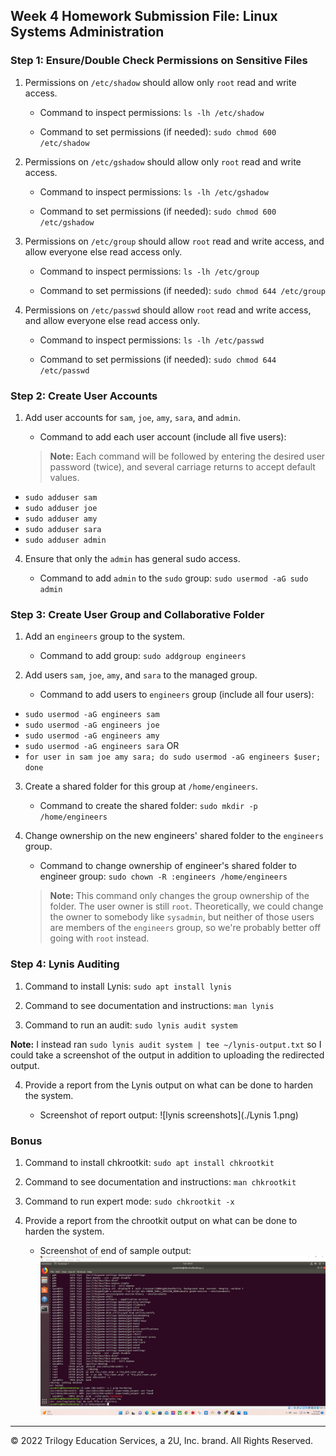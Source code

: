 ## Week 4 Homework Submission File: Linux Systems Administration

### Step 1: Ensure/Double Check Permissions on Sensitive Files

1. Permissions on `/etc/shadow` should allow only `root` read and write access.

    - Command to inspect permissions: `ls -lh /etc/shadow`

    - Command to set permissions (if needed): `sudo chmod 600 /etc/shadow`

2. Permissions on `/etc/gshadow` should allow only `root` read and write access.

    - Command to inspect permissions: `ls -lh /etc/gshadow`

    - Command to set permissions (if needed): `sudo chmod 600 /etc/gshadow`

3. Permissions on `/etc/group` should allow `root` read and write access, and allow everyone else read access only.

    - Command to inspect permissions: `ls -lh /etc/group`

    - Command to set permissions (if needed): `sudo chmod 644 /etc/group`

4. Permissions on `/etc/passwd` should allow `root` read and write access, and allow everyone else read access only.

    - Command to inspect permissions: `ls -lh /etc/passwd`

    - Command to set permissions (if needed): `sudo chmod 644 /etc/passwd`

### Step 2: Create User Accounts

1. Add user accounts for `sam`, `joe`, `amy`, `sara`, and `admin`.

    - Command to add each user account (include all five users):
    > **Note:** Each command will be followed by entering the desired user password
    > (twice), and several carriage returns to accept default values.

* `sudo adduser sam`
* `sudo adduser joe`
* `sudo adduser amy`
* `sudo adduser sara`
* `sudo adduser admin`

4. Ensure that only the `admin` has general sudo access.

    - Command to add `admin` to the `sudo` group: `sudo usermod -aG sudo admin`

### Step 3: Create User Group and Collaborative Folder

1. Add an `engineers` group to the system.

    - Command to add group: `sudo addgroup engineers`

2. Add users `sam`, `joe`, `amy`, and `sara` to the managed group.

    - Command to add users to `engineers` group (include all four users):
* `sudo usermod -aG engineers sam`
* `sudo usermod -aG engineers joe`
* `sudo usermod -aG engineers amy`
* `sudo usermod -aG engineers sara`
OR
* `for user in sam joe amy sara; do sudo usermod -aG engineers $user; done`

3. Create a shared folder for this group at `/home/engineers`.

    - Command to create the shared folder: `sudo mkdir -p /home/engineers`

4. Change ownership on the new engineers' shared folder to the `engineers` group.

    - Command to change ownership of engineer's shared folder to engineer group:
`sudo chown -R :engineers /home/engineers`
    > **Note:** This command only changes the group ownership of the folder. The
    > user owner is still `root`. Theoretically, we could change the owner to
    > somebody like `sysadmin`, but neither of those users are members of the
    > `engineers` group, so we're probably better off going with `root` instead.

### Step 4: Lynis Auditing

1. Command to install Lynis: `sudo apt install lynis`

2. Command to see documentation and instructions: `man lynis`

3. Command to run an audit: `sudo lynis audit system`

**Note:** I instead ran `sudo lynis audit system | tee ~/lynis-output.txt` so
I could take a screenshot of the output in addition to uploading the
redirected output.

4. Provide a report from the Lynis output on what can be done to harden the system.

    - Screenshot of report output:
![lynis screenshots](./Lynis 1.png)




### Bonus
1. Command to install chkrootkit: `sudo apt install chkrootkit`

2. Command to see documentation and instructions: `man chkrootkit`

3. Command to run expert mode: `sudo chkrootkit -x`

4. Provide a report from the chrootkit output on what can be done to harden the system.
    - Screenshot of end of sample output:
![chkrootkit sample output](./chkrootkit.png)

---
© 2022 Trilogy Education Services, a 2U, Inc. brand. All Rights Reserved.
